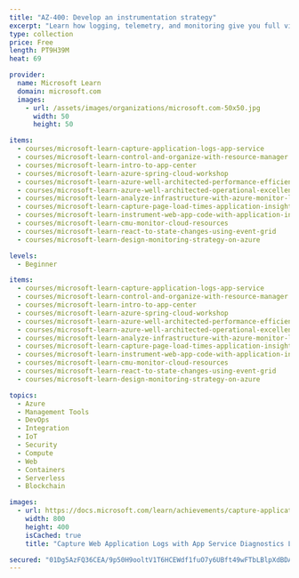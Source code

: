```yaml
---
title: "AZ-400: Develop an instrumentation strategy"
excerpt: "Learn how logging, telemetry, and monitoring give you full visibility into what's happening in your environment.\nTake this learning path to help prepare for Exam AZ-400: Designing and Implementing Microsoft DevOps Solutions."
type: collection
price: Free
length: PT9H39M
heat: 69

provider:
  name: Microsoft Learn
  domain: microsoft.com
  images:
    - url: /assets/images/organizations/microsoft.com-50x50.jpg
      width: 50
      height: 50

items:
  - courses/microsoft-learn-capture-application-logs-app-service
  - courses/microsoft-learn-control-and-organize-with-resource-manager
  - courses/microsoft-learn-intro-to-app-center
  - courses/microsoft-learn-azure-spring-cloud-workshop
  - courses/microsoft-learn-azure-well-architected-performance-efficiency
  - courses/microsoft-learn-azure-well-architected-operational-excellence
  - courses/microsoft-learn-analyze-infrastructure-with-azure-monitor-logs
  - courses/microsoft-learn-capture-page-load-times-application-insights
  - courses/microsoft-learn-instrument-web-app-code-with-application-insights
  - courses/microsoft-learn-cmu-monitor-cloud-resources
  - courses/microsoft-learn-react-to-state-changes-using-event-grid
  - courses/microsoft-learn-design-monitoring-strategy-on-azure

levels:
  - Beginner

items:
  - courses/microsoft-learn-capture-application-logs-app-service
  - courses/microsoft-learn-control-and-organize-with-resource-manager
  - courses/microsoft-learn-intro-to-app-center
  - courses/microsoft-learn-azure-spring-cloud-workshop
  - courses/microsoft-learn-azure-well-architected-performance-efficiency
  - courses/microsoft-learn-azure-well-architected-operational-excellence
  - courses/microsoft-learn-analyze-infrastructure-with-azure-monitor-logs
  - courses/microsoft-learn-capture-page-load-times-application-insights
  - courses/microsoft-learn-instrument-web-app-code-with-application-insights
  - courses/microsoft-learn-cmu-monitor-cloud-resources
  - courses/microsoft-learn-react-to-state-changes-using-event-grid
  - courses/microsoft-learn-design-monitoring-strategy-on-azure

topics:
  - Azure
  - Management Tools
  - DevOps
  - Integration
  - IoT
  - Security
  - Compute
  - Web
  - Containers
  - Serverless
  - Blockchain

images:
  - url: https://docs.microsoft.com/learn/achievements/capture-application-logs-app-service-social.png
    width: 800
    height: 400
    isCached: true
    title: "Capture Web Application Logs with App Service Diagnostics Logging"

secured: "01Dg5AzFQ36CEA/9p50H9ooltV1T6HCEWdf1fuO7y6UBft49wFTbLBlpXdBDAQyT9YaB4zXx6KLdgVJXWiVChFQXm7Aj+9Gys6ZJBWjY9xAUKn/JzJuXPWFYu+f7xm3DkeAMkUdEt1FKEl3ikaJ5BK7ME92Vhb/Tvxqh6KL1rd2Rt4JvyVE5+H9pNzggdij9BNROJdv5x7vOsI+xlFdD+LjuZcbwHIdl+IbUgoqAmajjF9H3CAF4YKLARmqcKVbKg/5oVhi6K2ImFOkGuoIYEsAoI7q0kTWGHmyD61qILqC2c6glK0Pv9anflxycGkujdGLimVGIHzA/GTYkBnDhhg==;KgmMmy6mT5iMkeQroISgwg=="
---
```


